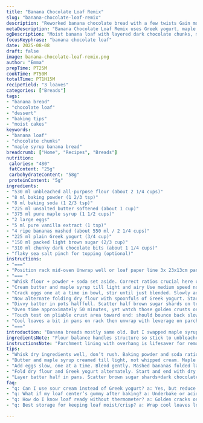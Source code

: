 ```yaml
---
title: "Banana Chocolate Loaf Remix"
slug: "banana-chocolate-loaf-remix"
description: "Reworked banana chocolate bread with a few twists Gain moisture by swapping sour cream for Greek yogurt and brown sugar for maple syrup Changes in leavening from powder and soda balance acidity. Dark chocolate chunks replace chips for richer melty pockets Measured to avoid flat dense loaf Tried to spot doneness by golden cracks and scent Fresh from oven crackle, subtle caramelized edges. Moist, tender crumb with bursts of gooey chocolate Bits of flaky sea salt on top punch savory Notes on how to rescue a gummy patch or uneven rise. A chocobanana loaf with texture tweaks and flavor layers Complexity without fuss"
metaDescription: "Banana Chocolate Loaf Remix uses Greek yogurt, maple syrup swap, dark chunks, flaky sea salt finish. Moist crumb, golden cracks, scent cues baking success."
ogDescription: "Moist banana loaf with layered dark chocolate chunks, maple syrup swap for sweetness, flaky sea salt top. Watch golden cracks and smell for doneness cues."
focusKeyphrase: "banana chocolate loaf"
date: 2025-08-08
draft: false
image: banana-chocolate-loaf-remix.png
author: "Emma"
prepTime: PT25M
cookTime: PT50M
totalTime: PT1H15M
recipeYield: "3 loaves"
categories: ["Breads"]
tags:
- "banana bread"
- "chocolate loaf"
- "dessert"
- "baking tips"
- "moist cakes"
keywords:
- "banana loaf"
- "chocolate chunks"
- "maple syrup banana bread"
breadcrumb: ["Home", "Recipes", "Breads"]
nutrition: 
 calories: "480"
 fatContent: "25g"
 carbohydrateContent: "58g"
 proteinContent: "5g"
ingredients:
- "530 ml unbleached all-purpose flour (about 2 1/4 cups)"
- "8 ml baking powder (1 2/3 tsp)"
- "8 ml baking soda (1 2/3 tsp)"
- "225 ml unsalted butter softened (about 1 cup)"
- "375 ml pure maple syrup (1 1/2 cups)"
- "2 large eggs"
- "5 ml pure vanilla extract (1 tsp)"
- "4 ripe bananas mashed (about 550 ml / 2 1/4 cups)"
- "225 ml plain Greek yogurt (3/4 cup)"
- "150 ml packed light brown sugar (2/3 cup)"
- "310 ml chunky dark chocolate bits (about 1 1/4 cups)"
- "flaky sea salt pinch for topping (optional)"
instructions:
- "==="
- "Position rack mid-oven Unwrap well or loaf paper line 3x 23x13cm pans Overhang on 2 edges lets you jack loaves out.No greasing necessary with paper"
- "=== "
- "Whisk flour + powder + soda set aside. Correct ratios crucial here or bitterness, flat failures, dense lumps come knocking"
- "Cream butter and maple syrup till light and airy Use medium speed not high don 't want whipped cream but softness That syrup substitution adds liquid, sweetness More viscous than sugar so batter shifts texture"
- "Crack eggs one at a time in bowl, stir until just blended. Slowly add vanilla, then poke mashed bananas in. Stir moderately Don't over-mix here or gluten stiffens the crumb."
- "Now alternate folding dry flour with spoonfuls of Greek yogurt. Start and end with dry. This back and forth keeps batter tender and moist. Fold with care, no wild beaters beating flour everywhere"
- "Divvy batter in pots halffull. Scatter half brown sugar shards on top, then sprinkle half choc chunks. Layer second half batter. Repeat brown sugar and chocolate sprinkle on top again. Final pinch of flaky salt gives complexity and contrast; don't skip it if you like savory note cuts."
- "Oven time approximately 50 minutes, yet watch those golden crusts on sides and cracking tops, aroma strong deep banana mixed with caramel notes inside kitchen tells you miam miam time."
- "Touch test on pliable crust area toward end: should bounce back slowly not be wet sticky or loose. Insert tester mid loaf; bit of melted chocolate can cling but no raw batter."
- "Cool loaves a bit in pans on rack then unwrap with leverage on parchment edges. Cut only once cool or slices crumble.Bottom line moisture balance wins."
- "==="
introduction: "Banana breads mostly same old. But I swapped maple syrup for sugar- More flavor, more moist crumb. Greek yogurt instead of sour cream; thicker, tangier, but keeps it super tender. Dark chocolate chunks, not chips — melts unevenly, pockets of dark ganache surprise pops. Tried adding flaky sea salt on top, yeah salty-sweet explosion needed. Baking soda and baking powder tuned down slightly. Had the dreaded gummy center once? Happens if acid-liquid ratios off or overmix and clumps develop. Watch those cracks on top, listen to crackle as crust sets — my cue. Loaf should smell rich, bananas caramelized, no chemical aftertaste. Plan your mixing rhythm as you add dry and wet, do not rush. The best loaves come from feeling batter texture with your mitts more than following clock strictly."
ingredientsNote: "Flour balance handles structure so stick to unbleached all-purpose, no shortcuts with cheap bleached or cake flour here; crumb collapses. Butter always room temp, soft not melty or that greasiness backfires. Maple syrup adds depth, but if unavailable swap with packed brown sugar + splash milk or water to maintain liquid ratio. Greek yogurt is thicker than sour cream, so reduce amount slightly else batter soggy- I used 3/4 cup. Bananas must be ripe, spotted black skins not green — the more brown the better sweetness. Dark chocolate chunks introduce variety in melt texture; chopped bar works too; chips seem waxed and stiff. Brown sugar topping caramelizes during bake- don’t omit or you lose firecracker crunch spots. Sea salt flakes optional but recommended for final heighten flavor; try Maldon or fleur de sel. Two raising agents because soda neutralizes greek yogurt acidic tang while powder makes light rise. Eggs at room temp improve mix integration and rise. No nuts here but could substitute pumpkin seeds or omit if allergy concerns."
instructionsNote: "Parchment lining with overhang is lifesaver for removing loaves; never work greased pans alone or heat warps crust when unmolding. Mixing order critical: dry ingredients sifted and set aside prevent weird lumps. Creaming butter and syrup aerates batter aiding rise; rush less here about 3 mins. Eggs are slow additions; rushing makes batter curdle. Folding in bananas gently preserves airiness; can dump messy but slower is worth it for texture. Alternate fold of dry and yogurt to disperse moisture consistently preventing wet pockets. Scatter half sugar and chocolate in layers — creates delicious textural surprise zones. Oven temperature lower than usual 350 instead of 375 prevents crust plumbing too early before crumb cooks through. Notice top browning early? Tent foil loosely to avoid burned house smell. Finger poke test: slight bounce but not squishy or sinking; indicator doneness better than time alone. Cool fully before slicing or crumble galore. Storing warm traps steam ruins crust rigidity; best next day toasted thin with butter. Backup plans? If gummy center appear, slice loaf, toast bits or bake slices broiler a bit for crunch. Overripe bananas freeze well so you always have on hand."
tips:
- "Whisk dry ingredients well, don’t rush. Baking powder and soda ratios crucial here. Too much bitter, too little flat. Set aside prepped flour mix. No lumps sneaking in or dense spots show."
- "Butter and maple syrup creamed till light, not whipped cream. Maple syrup thicker than sugar changes batter texture, slowing rise just enough. Medium mixer speed, around 3 mins usually. Aeration counts."
- "Add eggs slow, one at a time. Blend gently. Mashed bananas folded last, minimal stirring. Overmix toughens crumb, ruins softness. Feel batter with spatula, no wild whips or full beats."
- "Fold dry flour and Greek yogurt alternately. Start and end with dry flour layers. Keeps crumb tender, moist. Greek yogurt thicker than sour cream so adjust amounts or batter soggy and overly dense."
- "Layer batter half in pans. Scatter brown sugar shards+dark chocolate chunks mid-layer. Repeat on top final layer for caramelized crunchy burst. Flaky sea salt pinch optional but worth it, balances sweet-salty notes."
faq:
- "q: Can I use sour cream instead of Greek yogurt? a: Yes, but reduce slightly. Sour cream thinner. Textures shift bit moister but risk heavier crumb. Adjust baking soda a notch; acid balance tweaks."
- "q: What if my loaf center’s gummy after baking? a: Underbake or acid-liquid ratio off usually. Slice and toast for crunch fix. Next batch, check oven temp, don’t over-mix batter. Let batter rest few mins before baking helps too."
- "q: How do I know loaf ready without thermometer? a: Golden cracks on top, aroma deep banana caramel. Press crust edges slow bounce back, not sticky or wet. Skewer tester; melted chocolate fine but no raw batter sticking."
- "q: Best storage for keeping loaf moist/crisp? a: Wrap cool loaves loosely room temp day 1 keeps crisp crust but moist crumb. Longer storage? Slice freeze in airtight bag. Toast slices day of eating. Avoid airtight hot storage traps steam mush."

---
```

